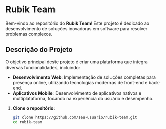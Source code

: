 # Rubik Team

Bem-vindo ao repositório do **Rubik Team**! Este projeto é dedicado ao desenvolvimento de soluções inovadoras em software para resolver problemas complexos.

## Descrição do Projeto

O objetivo principal deste projeto é criar uma plataforma que integra diversas funcionalidades, incluindo:

- **Desenvolvimento Web**: Implementação de soluções completas para presença online, utilizando tecnologias modernas de front-end e back-end.
- **Aplicativos Mobile**: Desenvolvimento de aplicativos nativos e multiplataforma, focando na experiência do usuário e desempenho.

1. **Clone o repositório:**

   ```bash
   git clone https://github.com/seu-usuario/rubik-team.git
   cd rubik-team
